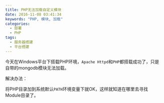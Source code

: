 ```yaml
---
title: PHP无法加载自定义模块
date: 2016-11-08 03:41:34
keywords: "PHP, 模块, 加载"
categories:
  - 部署
  - PHP
tags:
  - 服务器搭建
  - 平台搭建
---
```


今天在Windows平台下搭载PHP环境，`Apache Httpd`和`PHP`都搭载成功了，只是自带的mongodb模块无法加载。
<!-- more -->
解决办法：

将PHP目录加到系统默认`PATH`环境变量下就OK，这样就知道在哪里去寻找Module目录了。
